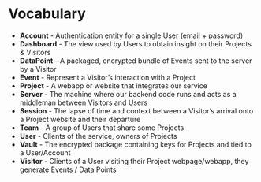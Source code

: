 # Vocabulary

- **Account** - Authentication entity for a single User (email + password)
- **Dashboard** - The view used by Users to obtain insight on their Projects & Visitors
- **DataPoint** - A packaged, encrypted bundle of Events sent to the server by a Visitor
- **Event** - Represent a Visitor’s interaction with a Project
- **Project** - A webapp or website that integrates our service
- **Server** - The machine where our backend code runs and acts as a middleman between Visitors and Users
- **Session** - The lapse of time and context between a Visitor’s arrival onto a Project website and their departure
- **Team** - A group of Users that share some Projects
- **User** - Clients of the service, owners of Projects
- **Vault** - The encrypted package containing keys for Projects and tied to a User/Account
- **Visitor** - Clients of a User visiting their Project webpage/webapp, they generate Events / Data Points
